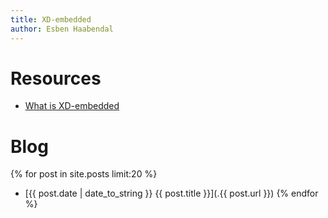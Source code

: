 ```yaml
---
title: XD-embedded
author: Esben Haabendal
---
```



# Resources

* [What is XD-embedded](what-is-xd-embedded.html)


# Blog

{% for post in site.posts limit:20 %}
* [{{ post.date | date_to_string }} {{ post.title }}](.{{ post.url }})
{% endfor %}
